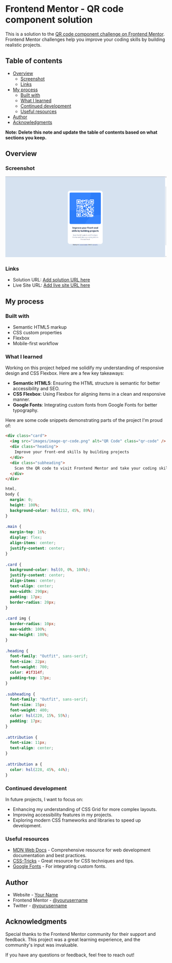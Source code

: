 # Frontend Mentor - QR code component solution

This is a solution to the [QR code component challenge on Frontend Mentor](https://www.frontendmentor.io/challenges/qr-code-component-iux_sIO_H). Frontend Mentor challenges help you improve your coding skills by building realistic projects. 

## Table of contents

- [Overview](#overview)
  - [Screenshot](#screenshot)
  - [Links](#links)
- [My process](#my-process)
  - [Built with](#built-with)
  - [What I learned](#what-i-learned)
  - [Continued development](#continued-development)
  - [Useful resources](#useful-resources)
- [Author](#author)
- [Acknowledgments](#acknowledgments)

**Note: Delete this note and update the table of contents based on what sections you keep.**

## Overview

### Screenshot

![](Screenshot.png)

### Links

- Solution URL: [Add solution URL here](https://your-solution-url.com)
- Live Site URL: [Add live site URL here](https://your-live-site-url.com)

## My process

### Built with

- Semantic HTML5 markup
- CSS custom properties
- Flexbox
- Mobile-first workflow

### What I learned

Working on this project helped me solidify my understanding of responsive design and CSS Flexbox. Here are a few key takeaways:

- **Semantic HTML5**: Ensuring the HTML structure is semantic for better accessibility and SEO.
- **CSS Flexbox**: Using Flexbox for aligning items in a clean and responsive manner.
- **Google Fonts**: Integrating custom fonts from Google Fonts for better typography.

Here are some code snippets demonstrating parts of the project I'm proud of:

```html
<div class="card">
  <img src="images/image-qr-code.png" alt="QR Code" class="qr-code" />
  <div class="heading">
    Improve your front-end skills by building projects
  </div>
  <div class="subheading">
    Scan the QR code to visit Frontend Mentor and take your coding skills to the next level
  </div>
</div>
```

```css
html,
body {
  margin: 0;
  height: 100%;
  background-color: hsl(212, 45%, 89%);
}

.main {
  margin-top: 16%;
  display: flex;
  align-items: center;
  justify-content: center;
}

.card {
  background-color: hsl(0, 0%, 100%);
  justify-content: center;
  align-items: center;
  text-align: center;
  max-width: 290px;
  padding: 17px;
  border-radius: 20px;
}

.card img {
  border-radius: 10px;
  max-width: 100%;
  max-height: 100%;
}

.heading {
  font-family: "Outfit", sans-serif;
  font-size: 22px;
  font-weight: 700;
  color: #1f314f;
  padding-top: 17px;
}

.subheading {
  font-family: "Outfit", sans-serif;
  font-size: 15px;
  font-weight: 400;
  color: hsl(220, 15%, 55%);
  padding: 17px;
}

.attribution {
  font-size: 11px;
  text-align: center;
}

.attribution a {
  color: hsl(228, 45%, 44%);
}
```

### Continued development

In future projects, I want to focus on:

- Enhancing my understanding of CSS Grid for more complex layouts.
- Improving accessibility features in my projects.
- Exploring modern CSS frameworks and libraries to speed up development.

### Useful resources

- [MDN Web Docs](https://developer.mozilla.org/en-US/) - Comprehensive resource for web development documentation and best practices.
- [CSS-Tricks](https://css-tricks.com/) - Great resource for CSS techniques and tips.
- [Google Fonts](https://fonts.google.com/) - For integrating custom fonts.

## Author

- Website - [Your Name](https://www.your-site.com)
- Frontend Mentor - [@yourusername](https://www.frontendmentor.io/profile/yourusername)
- Twitter - [@yourusername](https://www.twitter.com/yourusername)

## Acknowledgments

Special thanks to the Frontend Mentor community for their support and feedback. This project was a great learning experience, and the community's input was invaluable.

If you have any questions or feedback, feel free to reach out!
